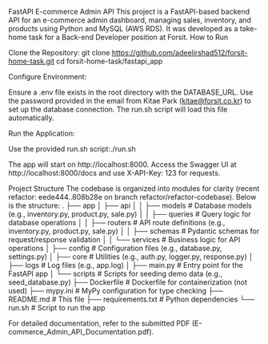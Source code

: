 FastAPI E-commerce Admin API
This project is a FastAPI-based backend API for an e-commerce admin dashboard, managing sales, inventory, and products using Python and MySQL (AWS RDS). It was developed as a take-home task for a Back-end Developer position at Forsit.
How to Run

Clone the Repository:
git clone https://github.com/adeelirshad512/forsit-home-task.git
cd forsit-home-task/fastapi_app


Configure Environment:

Ensure a .env file exists in the root directory with the DATABASE_URL. Use the password provided in the email from Kitae Park (kitae@forsit.co.kr) to set up the database connection. The run.sh script will load this file automatically.


Run the Application:

Use the provided run.sh script:./run.sh


The app will start on http://localhost:8000. Access the Swagger UI at http://localhost:8000/docs and use X-API-Key: 123 for requests.



Project Structure
The codebase is organized into modules for clarity (recent refactor: eede444..808b28e on branch refactor/refactor-codebase). Below is the structure:
.
├── app
│   ├── api
│   │   ├── models      # Database models (e.g., inventory.py, product.py, sale.py)
│   │   ├── queries     # Query logic for database operations
│   │   ├── routers     # API route definitions (e.g., inventory.py, product.py, sale.py)
│   │   ├── schemas     # Pydantic schemas for request/response validation
│   │   └── services    # Business logic for API operations
│   ├── config          # Configuration files (e.g., database.py, settings.py)
│   ├── core            # Utilities (e.g., auth.py, logger.py, response.py)
│   ├── logs            # Log files (e.g., app.log)
│   ├── main.py         # Entry point for the FastAPI app
│   └── scripts         # Scripts for seeding demo data (e.g., seed_database.py)
├── Dockerfile          # Dockerfile for containerization (not used)
├── mypy.ini            # MyPy configuration for type checking
├── README.md           # This file
├── requirements.txt    # Python dependencies
└── run.sh              # Script to run the app

For detailed documentation, refer to the submitted PDF (E-commerce_Admin_API_Documentation.pdf).
